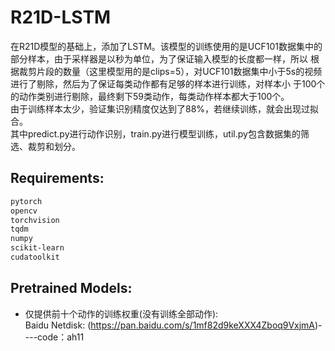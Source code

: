 # R21D-LSTM  
在R21D模型的基础上，添加了LSTM。该模型的训练使用的是UCF101数据集中的部分样本，由于采样器是以秒为单位，为了保证输入模型的长度都一样，所以
根据裁剪片段的数量（这里模型用的是clips=5），对UCF101数据集中小于5s的视频进行了剔除，然后为了保证每类动作都有足够的样本进行训练，对样本小
于100个的动作类别进行剔除，最终剩下59类动作，每类动作样本都大于100个。  
由于训练样本太少，验证集识别精度仅达到了88%，若继续训练，就会出现过拟合。  
其中predict.py进行动作识别，train.py进行模型训练，util.py包含数据集的筛选、裁剪和划分。

## Requirements:  
```bash
pytorch  
opencv  
torchvision  
tqdm  
numpy  
scikit-learn  
cudatoolkit  
```

## Pretrained Models:
* 仅提供前十个动作的训练权重(没有训练全部动作):  
Baidu Netdisk: (https://pan.baidu.com/s/1mf82d9keXXX4Zboq9VxjmA)----code：ah11  
